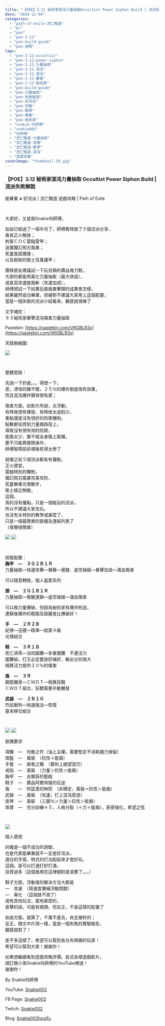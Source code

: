 ```yaml
---
title: "【POE】3.12 秘術家混沌力量抽取Occultist Power Siphon Build | 流派失敗解說 | 能畢業 ≠ 好流派 | 流亡黯道 遊戲攻略 | Path of Exile"
date: "2020-11-04"
categories: 
  - "path-of-exile-流亡黯道"
  - "pc"
  - "poe"
  - "poe-3-12"
  - "poe-build-guide"
  - "poe-遠程"
tags: 
  - "poe-3-12-occultist"
  - "poe-3-12-power-siphon"
  - "poe-3-12-力量抽取"
  - "poe-3-12-流派"
  - "poe-3-12-混沌"
  - "poe-3-12-畢業"
  - "poe-3-12-秘術家"
  - "poe-build-guide"
  - "poe-力量抽取"
  - "poe-失敗解說"
  - "poe-好流派"
  - "poe-攻略"
  - "poe-教學"
  - "poe-畢業"
  - "poe-秘術家"
  - "snakie-何師傅"
  - "snakie002"
  - "何師傅"
  - "流亡黯道-力量抽取"
  - "流亡黯道-攻略"
  - "流亡黯道-教學"
  - "流亡黯道-混沌"
  - "遊戲攻略"
coverImage: "thumbnail-29.jpg"
---
```


### 【POE】3.12 秘術家混沌力量抽取 Occultist Power Siphon Build | 流派失敗解說  
能畢業 **≠** 好流派 | 流亡黯道 遊戲攻略 | Path of Exile

  
   

  
大家好，又是我Snakie何師傅。  

  
劫盜已經過了一個半月了，師傅暫時做了５個流派分享，  
酋長正火解放；  
刺客ＣＯＣ雷鎚雷甲；  
追獵魔幻飛刃風暴；  
死靈食腐魔像；  
以及剛剛的衛士百萬護甲；  

  
團隊朋友建議試一下玩另類的贗品堆力鞋，  
大部份都是用毒化力量抽取（最大效益），  
或是高攻速旋風斬（攻速加成），  
師傅想試一下如果玩直接暴擊類的成果會怎樣，  
結果雖然成功畢業，但絕對不建議大家用上這個配置，  
當是一個失敗的流派介紹看來，觀感就很棒了  

  
文字補完：  
９３秘術家暴擊混沌傷害力量抽取  

  
Pastebin: [https://pastebin.com/VKGBLR3x](https://pastebin.com/VKGBLR3x)  

  
天賦樹縮圖:  

  
![](WordPress/Capture-2-1024x1022.png)  

  
   

  
整體思路：  

  
先說一下好處。。。得想一下，  
恩，清怪的確不錯，２５％的爆炸倒是很有效果，  
而且混沌爆炸聲效很有感；  

  
傷害方面，如影片所說，太浮動，  
有時侯很有爆發，有時侯太過刮沙，  
重點還是沒有很好的防禦機制，  
點數都投資到力量跟路徑上，  
導致沒有很有效的防禦，  
能盾太少，要不就全身極上裝備，  
要不只能靠極限操作，  
師傅智障技術導致死得太慘了  

  
就像之前５個流派都各有優點，  
正火便宜，  
雷鎚特別的機制，  
魔幻飛刃風暴完美攻防，  
死靈畢業光環散步，  
衛士接近無敵，  
這個，  
真的沒有優點，只是一個能玩的流派，  
所以不建議大家去玩，  
也沒有太特別的教學或甚麼了，  
只是一個最簡單的裝備及連結列表了  
（很懶很簡單）  

  
![](WordPress/soulsyphon.png) ![](WordPress/CelestialPowerSiphon.png)  

  
   

  
技能配置：  
**胸甲　—　３Ｇ２Ｂ１Ｒ**  
力量抽取—快速攻擊—彈幕—覺醒．虛空操縱—暴擊加成—滿血傷害  

  
可以隨意轉換，個人喜愛系列  

  
**頭　—　２Ｇ１Ｂ１Ｒ**  
力量抽取—覺醒連鎖—虛空操縱—滿血傷害  

  
可以換力量爆破，但因為秘術家有爆炸附送，  
連鎖後爆炸的範圍及距離會比爆破好！  

  
**手　—　２Ｒ２Ｂ**  
紀律—迅捷—精準—啟蒙４級  
光環組合  

  
**鞋　—　３Ｒ１Ｂ**   
死亡凋零—法術圖騰—多重圖騰　不連活力  
圖騰組，打王必定要放好補好，輸出分別很大  
相異活力提供２０％的傷害  

  
**盾　—　３Ｒ**   
鋼筋鐵骨—ＣＷＤＴ—相異狂戰  
ＣＷＤＴ組合，狂戰需要手動觸發  

  
**武器　—　２Ｂ１Ｇ**  
烈焰衝刺—快速施法—恢復  
基本移位組合  

  
   

  
![](WordPress/GeofriSanctuary.png) ![](WordPress/Alberonswarpath.png)  

  
裝備要求  

  
項鍊　—　均衡之符（油上主權，需要堅定不消耗魔力保留）  
頭盔　—　黃裝　（抗性＋能盾）  
手套　—　塑者之觸　（要附上絕望詛咒）  
戒指　—　黃裝　（力量＞抗性＞能盾）  
胸甲　—　吉爾菲的聖殿  
鞋子　—　贗品阿爾貝隆的征途  
盾　　—　阿茲里的映照　（非縛定，黃裝＝抗性＞能盾）  
武器　—　黃裝　（攻速，打上混沌穿透）  
皮帶　—　黃裝　（三圍％＞力量＞抗性＞能盾）  
珠寶　—　充分訓練＊５，人格分裂（＋力＋能盾），筋骨強化，希望之弦  

  
   

  
![](WordPress/1.mp4_snapshot_08.17.747-1024x576.jpg)  

  
個人感想  

  
的確是一個不成功的測驗，  
也是代表能畢業就不一定是好流派，  
適合的手感，特式的打法配起來才會好玩，  
這個，是可以打通打好打滿，  
投資過多（這個盾用在這裡絕對是浪費了。。。）  

  
鞋子方面，浮動值的解決方法大都是  
—　攻速　（用速度彌補浮動問題）  
—　毒化　（這個就不說了）  
或有其他玩法，震地甚麼的，  
直擊的話，可能有搞頭，但反正，不是這樣的配置了  

  
劫盜方面，就算了，千萬不進去，肯定被秒的；  
反正，跟文中片頭一樣，當是一個失敗的實驗報告，  
觀感就對了！  

  
差不多這樣了，希望可以幫到各位有興趣的玩家！  
希望可以幫到大家！謝謝你！  

  
如果想繼續看到遊戲攻略評價，各式各樣遊戲影片，  
請訂閱小弟Snakie何師傅的YouTube頻道！  
謝謝你！  

  
By Snakie何師傅  

  
YouTube: [Snakie002](https://www.youtube.com/c/Snakie002/)  

  
FB Page: [Snakie002](https://www.facebook.com/Snakie002/)  

  
Twitch: [Snakie002](https://www.twitch.tv/snakie002/)  

  
Blog: [Snakie002hosifu](https://snakie002hosifu.blog/)
